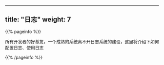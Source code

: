 
---
title: "日志"
weight: 7
---

{{% pageinfo %}}

所有开发者的好基友，一个成熟的系统离不开日志系统的建设，这里将介绍下如何配置日志、使用日志

{{% /pageinfo %}}
